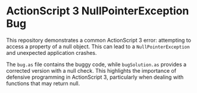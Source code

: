 # ActionScript 3 NullPointerException Bug

This repository demonstrates a common ActionScript 3 error: attempting to access a property of a null object. This can lead to a `NullPointerException` and unexpected application crashes.

The `bug.as` file contains the buggy code, while `bugSolution.as` provides a corrected version with a null check.  This highlights the importance of defensive programming in ActionScript 3, particularly when dealing with functions that may return null.